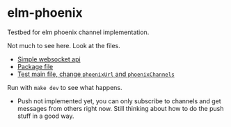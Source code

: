 # elm-phoenix
Testbed for elm phoenix channel implementation.

Not much to see here. Look at the files.
* [Simple websocket api](websocket-ports.js)
* [Package file](src/Phoenix.elm)
* [Test main file, change `phoenixUrl` and `phoenixChannels`](src/Main.elm)

Run with `make dev` to see what happens.

* Push not implemented yet, you can only subscribe to channels and get messages from others right now. Still thinking about how to do the push stuff in a good way.
